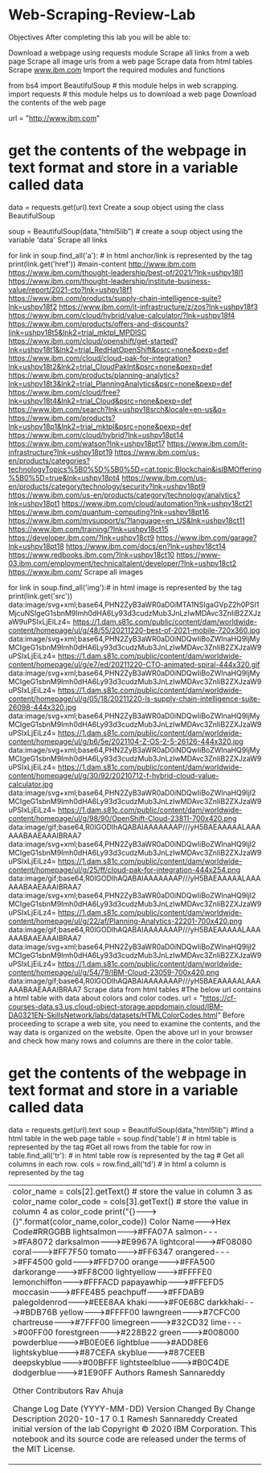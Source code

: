 # Web-Scraping-Review-Lab
Objectives
After completing this lab you will be able to:

Download a webpage using requests module
Scrape all links from a web page
Scrape all image urls from a web page
Scrape data from html tables
Scrape www.ibm.com
Import the required modules and functions

from bs4 import BeautifulSoup # this module helps in web scrapping.
import requests  # this module helps us to download a web page
Download the contents of the web page

url = "http://www.ibm.com"
# get the contents of the webpage in text format and store in a variable called data
data  = requests.get(url).text 
Create a soup object using the class BeautifulSoup

soup = BeautifulSoup(data,"html5lib")  # create a soup object using the variable 'data'
Scrape all links

for link in soup.find_all('a'):  # in html anchor/link is represented by the tag <a>
    print(link.get('href'))
#main-content
http://www.ibm.com
https://www.ibm.com/thought-leadership/best-of/2021/?lnk=ushpv18l1
https://www.ibm.com/thought-leadership/institute-business-value/report/2021-cto?lnk=ushpv18f1
https://www.ibm.com/products/supply-chain-intelligence-suite?lnk=ushpv18f2
https://www.ibm.com/it-infrastructure/z/zos?lnk=ushpv18f3
https://www.ibm.com/cloud/hybrid/value-calculator/?lnk=ushpv18f4
https://www.ibm.com/products/offers-and-discounts?link=ushpv18t5&lnk2=trial_mktpl_MPDISC
https://www.ibm.com/cloud/openshift/get-started?lnk=ushpv18t1&lnk2=trial_RedHatOpenShift&psrc=none&pexp=def
https://www.ibm.com/cloud/cloud-pak-for-integration?lnk=ushpv18t2&lnk2=trial_CloudPakInt&psrc=none&pexp=def
https://www.ibm.com/products/planning-analytics?lnk=ushpv18t3&lnk2=trial_PlanningAnalytics&psrc=none&pexp=def
https://www.ibm.com/cloud/free?lnk=ushpv18t4&lnk2=trial_Cloud&psrc=none&pexp=def
https://www.ibm.com/search?lnk=ushpv18srch&locale=en-us&q=
https://www.ibm.com/products?lnk=ushpv18p1&lnk2=trial_mktpl&psrc=none&pexp=def
https://www.ibm.com/cloud/hybrid?lnk=ushpv18pt14
https://www.ibm.com/watson?lnk=ushpv18pt17
https://www.ibm.com/it-infrastructure?lnk=ushpv18pt19
https://www.ibm.com/us-en/products/categories?technologyTopics%5B0%5D%5B0%5D=cat.topic:Blockchain&isIBMOffering%5B0%5D=true&lnk=ushpv18pt4
https://www.ibm.com/us-en/products/category/technology/security?lnk=ushpv18pt9
https://www.ibm.com/us-en/products/category/technology/analytics?lnk=ushpv18pt1
https://www.ibm.com/cloud/automation?lnk=ushpv18ct21
https://www.ibm.com/quantum-computing?lnk=ushpv18pt16
https://www.ibm.com/mysupport/s/?language=en_US&lnk=ushpv18ct11
https://www.ibm.com/training/?lnk=ushpv18ct15
https://developer.ibm.com/?lnk=ushpv18ct9
https://www.ibm.com/garage?lnk=ushpv18pt18
https://www.ibm.com/docs/en?lnk=ushpv18ct14
https://www.redbooks.ibm.com/?lnk=ushpv18ct10
https://www-03.ibm.com/employment/technicaltalent/developer/?lnk=ushpv18ct2
https://www.ibm.com/
Scrape all images

for link in soup.find_all('img'):# in html image is represented by the tag <img>
    print(link.get('src'))
data:image/svg+xml;base64,PHN2ZyB3aWR0aD0iMTA1NSIgaGVpZ2h0PSI1MjcuNSIgeG1sbnM9Imh0dHA6Ly93d3cudzMub3JnLzIwMDAvc3ZnIiB2ZXJzaW9uPSIxLjEiLz4=
 https://1.dam.s81c.com/public/content/dam/worldwide-content/homepage/ul/g/48/55/20211220-best-of-2021-mobile-720x360.jpg
data:image/svg+xml;base64,PHN2ZyB3aWR0aD0iNDQwIiBoZWlnaHQ9IjMyMCIgeG1sbnM9Imh0dHA6Ly93d3cudzMub3JnLzIwMDAvc3ZnIiB2ZXJzaW9uPSIxLjEiLz4=
https://1.dam.s81c.com/public/content/dam/worldwide-content/homepage/ul/g/e7/ed/20211220-CTO-animated-spiral-444x320.gif
data:image/svg+xml;base64,PHN2ZyB3aWR0aD0iNDQwIiBoZWlnaHQ9IjMyMCIgeG1sbnM9Imh0dHA6Ly93d3cudzMub3JnLzIwMDAvc3ZnIiB2ZXJzaW9uPSIxLjEiLz4=
https://1.dam.s81c.com/public/content/dam/worldwide-content/homepage/ul/g/05/18/20211220-ls-supply-chain-intelligence-suite-26098-444x320.jpg
data:image/svg+xml;base64,PHN2ZyB3aWR0aD0iNDQwIiBoZWlnaHQ9IjMyMCIgeG1sbnM9Imh0dHA6Ly93d3cudzMub3JnLzIwMDAvc3ZnIiB2ZXJzaW9uPSIxLjEiLz4=
https://1.dam.s81c.com/public/content/dam/worldwide-content/homepage/ul/g/b6/5e/2021104-Z-OS-2-5-26126-444x320.jpg
data:image/svg+xml;base64,PHN2ZyB3aWR0aD0iNDQwIiBoZWlnaHQ9IjMyMCIgeG1sbnM9Imh0dHA6Ly93d3cudzMub3JnLzIwMDAvc3ZnIiB2ZXJzaW9uPSIxLjEiLz4=
https://1.dam.s81c.com/public/content/dam/worldwide-content/homepage/ul/g/30/92/20210712-f-hybrid-cloud-value-calculator.jpg
data:image/svg+xml;base64,PHN2ZyB3aWR0aD0iNDQwIiBoZWlnaHQ9IjI2MCIgeG1sbnM9Imh0dHA6Ly93d3cudzMub3JnLzIwMDAvc3ZnIiB2ZXJzaW9uPSIxLjEiLz4=
https://1.dam.s81c.com/public/content/dam/worldwide-content/homepage/ul/g/98/90/OpenShift-Cloud-23811-700x420.png
data:image/gif;base64,R0lGODlhAQABAIAAAAAAAP///yH5BAEAAAAALAAAAAABAAEAAAIBRAA7
data:image/svg+xml;base64,PHN2ZyB3aWR0aD0iNDQwIiBoZWlnaHQ9IjI2MCIgeG1sbnM9Imh0dHA6Ly93d3cudzMub3JnLzIwMDAvc3ZnIiB2ZXJzaW9uPSIxLjEiLz4=
https://1.dam.s81c.com/public/content/dam/worldwide-content/homepage/ul/g/25/ff/cloud-pak-for-integration-444x254.png
data:image/gif;base64,R0lGODlhAQABAIAAAAAAAP///yH5BAEAAAAALAAAAAABAAEAAAIBRAA7
data:image/svg+xml;base64,PHN2ZyB3aWR0aD0iNDQwIiBoZWlnaHQ9IjI2MCIgeG1sbnM9Imh0dHA6Ly93d3cudzMub3JnLzIwMDAvc3ZnIiB2ZXJzaW9uPSIxLjEiLz4=
https://1.dam.s81c.com/public/content/dam/worldwide-content/homepage/ul/g/22/af/Planning-Analytics-22201-700x420.png
data:image/gif;base64,R0lGODlhAQABAIAAAAAAAP///yH5BAEAAAAALAAAAAABAAEAAAIBRAA7
data:image/svg+xml;base64,PHN2ZyB3aWR0aD0iNDQwIiBoZWlnaHQ9IjI2MCIgeG1sbnM9Imh0dHA6Ly93d3cudzMub3JnLzIwMDAvc3ZnIiB2ZXJzaW9uPSIxLjEiLz4=
https://1.dam.s81c.com/public/content/dam/worldwide-content/homepage/ul/g/54/79/IBM-Cloud-23059-700x420.png
data:image/gif;base64,R0lGODlhAQABAIAAAAAAAP///yH5BAEAAAAALAAAAAABAAEAAAIBRAA7
Scrape data from html tables
#The below url contains a html table with data about colors and color codes.
url = "https://cf-courses-data.s3.us.cloud-object-storage.appdomain.cloud/IBM-DA0321EN-SkillsNetwork/labs/datasets/HTMLColorCodes.html"
Before proceeding to scrape a web site, you need to examine the contents, and the way data is organized on the website. Open the above url in your browser and check how many rows and columns are there in the color table.

# get the contents of the webpage in text format and store in a variable called data
data  = requests.get(url).text
soup = BeautifulSoup(data,"html5lib")
#find a html table in the web page
table = soup.find('table') # in html table is represented by the tag <table>
#Get all rows from the table
for row in table.find_all('tr'): # in html table row is represented by the tag <tr>
    # Get all columns in each row.
    cols = row.find_all('td') # in html a column is represented by the tag <td>
    color_name = cols[2].getText() # store the value in column 3 as color_name
    color_code = cols[3].getText() # store the value in column 4 as color_code
    print("{}--->{}".format(color_name,color_code))
Color Name--->Hex Code#RRGGBB
lightsalmon--->#FFA07A
salmon--->#FA8072
darksalmon--->#E9967A
lightcoral--->#F08080
coral--->#FF7F50
tomato--->#FF6347
orangered--->#FF4500
gold--->#FFD700
orange--->#FFA500
darkorange--->#FF8C00
lightyellow--->#FFFFE0
lemonchiffon--->#FFFACD
papayawhip--->#FFEFD5
moccasin--->#FFE4B5
peachpuff--->#FFDAB9
palegoldenrod--->#EEE8AA
khaki--->#F0E68C
darkkhaki--->#BDB76B
yellow--->#FFFF00
lawngreen--->#7CFC00
chartreuse--->#7FFF00
limegreen--->#32CD32
lime--->#00FF00
forestgreen--->#228B22
green--->#008000
powderblue--->#B0E0E6
lightblue--->#ADD8E6
lightskyblue--->#87CEFA
skyblue--->#87CEEB
deepskyblue--->#00BFFF
lightsteelblue--->#B0C4DE
dodgerblue--->#1E90FF
Authors
Ramesh Sannareddy

Other Contributors
Rav Ahuja

Change Log
Date (YYYY-MM-DD)	Version	Changed By	Change Description
2020-10-17	0.1	Ramesh Sannareddy	Created initial version of the lab
Copyright © 2020 IBM Corporation. This notebook and its source code are released under the terms of the MIT License.
